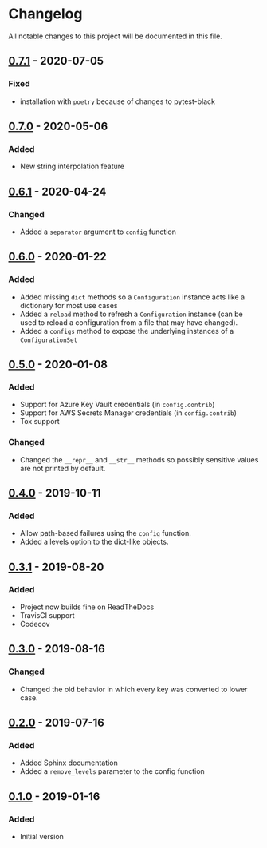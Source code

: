 # Changelog
All notable changes to this project will be documented in this file.

## [0.7.1] - 2020-07-05
### Fixed
- installation with `poetry` because of changes to pytest-black

## [0.7.0] - 2020-05-06
### Added
- New string interpolation feature

## [0.6.1] - 2020-04-24
### Changed
- Added a `separator` argument to `config` function

## [0.6.0] - 2020-01-22
### Added
- Added missing `dict` methods so a `Configuration` instance acts like a dictionary for most use cases
- Added a `reload` method to refresh a `Configuration` instance (can be used to reload a configuration from a file that may have changed).
- Added a `configs` method to expose the underlying instances of a `ConfigurationSet`

## [0.5.0] - 2020-01-08
### Added
- Support for Azure Key Vault credentials (in `config.contrib`)
- Support for AWS Secrets Manager credentials (in `config.contrib`)
- Tox support
### Changed
- Changed the `__repr__` and `__str__` methods so possibly sensitive values are not printed by default.

## [0.4.0] - 2019-10-11
### Added
- Allow path-based failures using the `config` function. 
- Added a levels option to the dict-like objects.

## [0.3.1] - 2019-08-20
### Added
- Project now builds fine on ReadTheDocs
- TravisCI support
- Codecov

## [0.3.0] - 2019-08-16
### Changed
- Changed the old behavior in which every key was converted to lower case.

## [0.2.0] - 2019-07-16
### Added
- Added Sphinx documentation
- Added a `remove_levels` parameter to the config function

## [0.1.0] - 2019-01-16
### Added
- Initial version

[Unreleased]: https://github.com/tr11/python-configuration/compare/0.7.1...HEAD
[0.7.1]: https://github.com/tr11/python-configuration/compare/0.7.0...0.7.1
[0.7.0]: https://github.com/tr11/python-configuration/compare/0.6.1...0.7.0
[0.6.1]: https://github.com/tr11/python-configuration/compare/0.6.0...0.6.1
[0.6.0]: https://github.com/tr11/python-configuration/compare/0.5.0...0.6.0
[0.5.0]: https://github.com/tr11/python-configuration/compare/0.4.0...0.5.0
[0.4.0]: https://github.com/tr11/python-configuration/compare/0.3.1...0.4.0
[0.3.1]: https://github.com/tr11/python-configuration/compare/0.3.0...0.3.1
[0.3.0]: https://github.com/tr11/python-configuration/compare/0.2.0...0.3.0
[0.2.0]: https://github.com/tr11/python-configuration/compare/0.1.0...0.2.0
[0.1.0]: https://github.com/tr11/python-configuration/releases/tag/0.1.0
